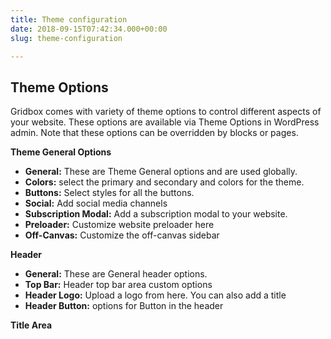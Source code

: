 ```yaml
---
title: Theme configuration
date: 2018-09-15T07:42:34.000+00:00
slug: theme-configuration

---
```

## Theme Options

Gridbox comes with variety of theme options to control different aspects of your website. These options are available via Theme Options in WordPress admin. Note that these options can be overridden by blocks or pages. 

**Theme General Options**

* **General:** These are Theme General options and are used globally. 
* **Colors:** select the primary and secondary and colors for the theme.
* **Buttons:** Select styles for all the buttons.
* **Social:** Add social media channels 
* **Subscription Modal:** Add a subscription modal to your website.
* **Preloader:** Customize website preloader here
* **Off-Canvas:** Customize the off-canvas sidebar

**Header**

* **General:** These are General header options. 
* **Top Bar:** Header top bar area custom options
* **Header Logo:** Upload a logo from here. You can also add a title
* **Header Button:** options for Button in the header

**Title Area**